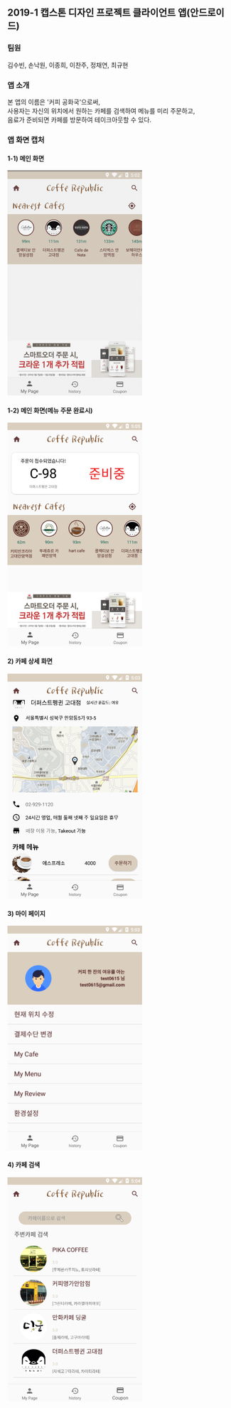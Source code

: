 ## 2019-1 캡스톤 디자인 프로젝트 클라이언트 앱(안드로이드)

### 팀원
김수빈, 손낙원, 이종희, 이찬주, 정채연, 최규현

### 앱 소개
본 앱의 이름은 '커피 공화국'으로써, <br>
사용자는 자신의 위치에서 원하는 카페를 검색하여 메뉴를 미리 주문하고, <br>
음료가 준비되면 카페를 방문하여 테이크아웃할 수 있다.

### 앱 화면 캡처
#### 1-1) 메인 화면 
<img width="303" alt="Screen Shot 2019-06-14 at 5 05 16 PM" src="https://github.com/capstoneku/android-style-guide/blob/master/Screen%20Shot%202019-06-14%20at%205.02.57%20PM.png">

#### 1-2) 메인 화면(메뉴 주문 완료시)
<img width="303" alt="Screen Shot 2019-06-14 at 5 05 16 PM" src="https://github.com/capstoneku/android-style-guide/blob/master/Screen%20Shot%202019-06-14%20at%205.05.16%20PM.png">

#### 2) 카페 상세 화면
<img width="303" alt="Screen Shot 2019-06-14 at 5 05 16 PM" src="https://github.com/capstoneku/android-style-guide/blob/master/Screen%20Shot%202019-06-14%20at%205.03.39%20PM.png">

#### 3) 마이 페이지
<img width="303" alt="Screen Shot 2019-06-14 at 5 05 16 PM" src="https://github.com/capstoneku/android-style-guide/blob/master/Screen%20Shot%202019-06-14%20at%205.03.56%20PM.png">

#### 4) 카페 검색
<img width="303" alt="Screen Shot 2019-06-14 at 5 05 16 PM" src="https://github.com/capstoneku/android-style-guide/blob/master/Screen%20Shot%202019-06-14%20at%205.04.48%20PM.png">

